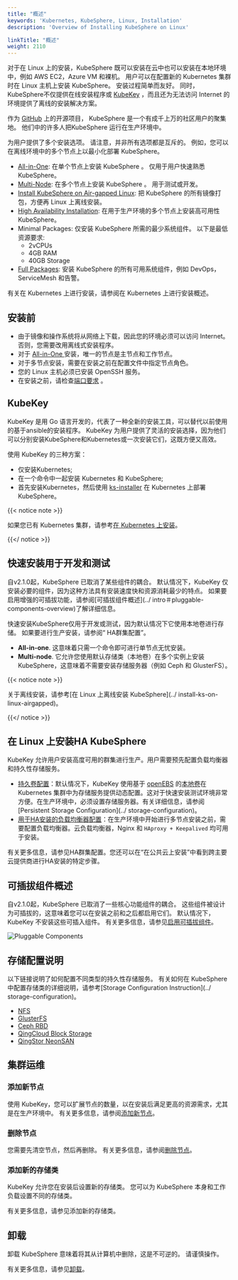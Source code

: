 ```yaml
---
title: "概述"
keywords: 'Kubernetes, KubeSphere, Linux, Installation'
description: 'Overview of Installing KubeSphere on Linux'

linkTitle: "概述"
weight: 2110
---
```


对于在 Linux 上的安装，KubeSphere 既可以安装在云中也可以安装在本地环境中，例如 AWS EC2，Azure VM 和裸机。 用户可以在配置新的 Kubernetes 集群时在 Linux 主机上安装 KubeSphere。 安装过程简单而友好。 同时，KubeSphere不仅提供在线安装程序或 [KubeKey](https://github.com/kubesphere/kubekey) ，而且还为无法访问 Internet 的环境提供了离线的安装解决方案。

作为 [GitHub](https://github.com/kubesphere) 上的开源项目， KubeSphere 是一个有成千上万的社区用户的聚集地。 他们中的许多人把KubeSphere 运行在生产环境中。

为用户提供了多个安装选项。 请注意，并非所有选项都是互斥的。 例如，您可以在离线环境中的多个节点上以最小化部署 KubeSphere。

- [All-in-One](../all-in-one): 在单个节点上安装 KubeSphere  。 仅用于用户快速熟悉 KubeSphere。
- [Multi-Node](../multi-node): 在多个节点上安装 KubeSphere  。 用于测试或开发。
- [Install KubeSphere on Air-gapped Linux](../install-ks-on-linux-airgapped): 把 KubeSphere 的所有镜像打包，方便再 Linux 上离线安装。
- [High Availability Installation](../master-ha): 在用于生产环境的多个节点上安装高可用性 KubeSphere。
- Minimal Packages: 仅安装 KubeSphere 所需的最少系统组件。 以下是最低资源要求:
  - 2vCPUs
  - 4GB RAM
  - 40GB Storage
- [Full Packages](../complete-installation): 安装 KubeSphere 的所有可用系统组件，例如 DevOps，ServiceMesh 和告警。

有关在 Kubernetes 上进行安装，请参阅在 Kubernetes 上进行安装概述。

## 安装前

- 由于镜像和操作系统将从网络上下载，因此您的环境必须可以访问 Internet。 否则，您需要改用离线式安装程序。
- 对于 [All-in-One ](../all-in-one) 安装，唯一的节点是主节点和工作节点。
- 对于多节点安装，需要在安装之前在配置文件中指定节点角色。
- 您的 Linux 主机必须已安装 OpenSSH 服务。
- 在安装之前，请检查[端口要求](../port-firewall) 。

## KubeKey

KubeKey 是用 Go 语言开发的，代表了一种全新的安装工具，可以替代以前使用的基于ansible的安装程序。 KubeKey 为用户提供了灵活的安装选择，因为他们可以分别安装KubeSphere和Kubernetes或一次安装它们，这既方便又高效。

使用 KubeKey 的三种方案：

- 仅安装Kubernetes;
- 在一个命令中一起安装 Kubernetes 和 KubeSphere;
- 首先安装Kubernetes，然后使用 [ks-installer](https://github.com/kubesphere/ks-installer) 在 Kubernetes 上部署 KubeSphere。

{{< notice note >}}

如果您已有 Kubernetes 集群，请参考[在 Kubernetes 上安装](https://kubesphere.io/docs/installing-on-kubernetes/)。

{{</ notice >}} 

## 快速安装用于开发和测试

自v2.1.0起，KubeSphere 已取消了某些组件的耦合。 默认情况下，KubeKey 仅安装必要的组件，因为这种方法具有安装速度快和资源消耗最少的特点。 如果要启用增强的可插拔功能，请参阅[可插拔组件概述](../ intro＃pluggable-components-overview)了解详细信息。

快速安装KubeSphere仅用于开发或测试，因为默认情况下它使用本地卷进行存储。 如果要进行生产安装，请参阅“ HA群集配置”。

- **All-in-one**. 这意味着只需一个命令即可进行单节点无忧安装。
- **Multi-node**. 它允许您使用默认存储类（本地卷）在多个实例上安装 KubeSphere，这意味着不需要安装存储服务器（例如 Ceph 和 GlusterFS）。

{{< notice note >}}

关于离线安装，请参考[在 Linux 上离线安装 KubeSphere](../ install-ks-on-linux-airgapped)。

{{</ notice >}} 

## 在 Linux 上安装HA KubeSphere

KubeKey 允许用户安装高度可用的群集进行生产。用户需要预先配置负载均衡器和持久性存储服务。

- [持久卷配置](../storage-configuration)：默认情况下，KubeKey 使用基于 [openEBS](https://openebs.io/) 的[本地卷](https://kubernetes.io/docs/concepts/storage/volumes/#local)在 Kubernetes 集群中为存储服务提供动态配置。这对于快速安装测试环境非常方便。在生产环境中，必须设置存储服务器。有关详细信息，请参阅[Persistent Storage Configuration](../ storage-configuration)。
- [用于HA安装的负载均衡器配置](../master-ha)：在生产环境中开始进行多节点安装之前，需要配置负载均衡器。云负载均衡器，Nginx 和 `HAproxy + Keepalived`  均可用于安装。

有关更多信息，请参见HA群集配置。您还可以在“在公共云上安装”中看到跨主要云提供商进行HA安装的特定步骤。

## 可插拔组件概述

自v2.1.0起，KubeSphere 已取消了一些核心功能组件的耦合。 这些组件被设计为可插拔的，这意味着您可以在安装之前和之后都启用它们。 默认情况下，KubeKey 不安装这些可插入组件。 有关更多信息，请参见[启用可插拔组件](../../../pluggable-components/)。

![Pluggable Components](https://pek3b.qingstor.com/kubesphere-docs/png/20191207140846.png)

## 存储配置说明

以下链接说明了如何配置不同类型的持久性存储服务。 有关如何在 KubeSphere 中配置存储类的详细说明，请参考[Storage Configuration Instruction](../ storage-configuration)。

- [NFS](https://kubernetes.io/docs/concepts/storage/volumes/#nfs)
- [GlusterFS](https://www.gluster.org/)
- [Ceph RBD](https://ceph.com/)
- [QingCloud Block Storage](https://docs.qingcloud.com/product/storage/volume/)
- [QingStor NeonSAN](https://docs.qingcloud.com/product/storage/volume/super_high_performance_shared_volume/)

## 集群运维

### 添加新节点

使用 KubeKey，您可以扩展节点的数量，以在安装后满足更高的资源需求，尤其是在生产环境中。 有关更多信息，请参阅[添加新节点](../../cluster-operation/add-new-nodes)。

### 删除节点

您需要先清空节点，然后再删除。 有关更多信息，请参阅[删除节点](../../cluster-operation/remove-nodes)。

### 添加新的存储类

KubeKey 允许您在安装后设置新的存储类。 您可以为 KubeSphere 本身和工作负载设置不同的存储类。

有关更多信息，请参见添加新的存储类。

## 卸载

卸载 KubeSphere 意味着将其从计算机中删除，这是不可逆的。 请谨慎操作。

有关更多信息，请参见[卸载](..././uninstalling/uninstalling-kubesphere-and-kubernetes)。